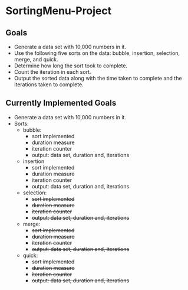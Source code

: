 # SortingMenu-Project

## Goals
 - Generate a data set with 10,000 numbers in it.
 - Use the following five sorts on the data: bubble, insertion, selection, merge, and quick.
 - Determine how long the sort took to complete.
 - Count the iteration in each sort.
 - Output the sorted data along with the time taken to complete and the iterations taken to complete.

## Currently Implemented Goals
 - Generate a data set with 10,000 numbers in it.
 - Sorts:
   - bubble:
     - sort implemented
     - duration measure
     - iteration counter
     - output: data set, duration and, iterations
   - insertion
     - sort implemented
     - duration measure
     - iteration counter
     - output: data set, duration and, iterations
   - selection:
     - ~~sort implemented~~
     - ~~duration measure~~
     - ~~iteration counter~~
     - ~~output: data set, duration and, iterations~~
   - merge:
     - ~~sort implemented~~
     - ~~duration measure~~
     - ~~iteration counter~~
     - ~~output: data set, duration and, iterations~~
   - quick:
     - ~~sort implemented~~
     - ~~duration measure~~
     - ~~iteration counter~~
     - ~~output: data set, duration and, iterations~~